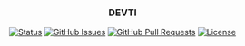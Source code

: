 <h3 align="center">DEVTI</h3>

<div align="center">

[![Status](https://img.shields.io/badge/status-active-success.svg)]()
[![GitHub Issues](https://img.shields.io/github/issues/kylelobo/The-Documentation-Compendium.svg)](https://github.com/Lubycon/DEVTI-back/issues)
[![GitHub Pull Requests](https://img.shields.io/github/issues-pr/kylelobo/The-Documentation-Compendium.svg)](https://github.com/Lubycon/DEVTI-back/pulls)
[![License](https://img.shields.io/badge/license-MIT-blue.svg)](/LICENSE)

</div>
